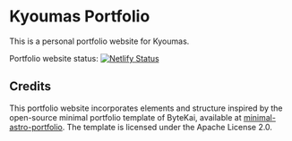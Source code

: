 # Kyoumas Portfolio

This is a personal portfolio website for Kyoumas.

Portfolio website status: [![Netlify Status](https://api.netlify.com/api/v1/badges/22b5b35b-388d-4990-9288-727f3c7bc919/deploy-status)](https://app.netlify.com/sites/kyoumas/deploys)

## Credits

This portfolio website incorporates elements and structure inspired by the open-source minimal portfolio template of ByteKai, available at [minimal-astro-portfolio](https://github.com/bytekai/minimal-astro-portfolio). The template is licensed under the Apache License 2.0.
